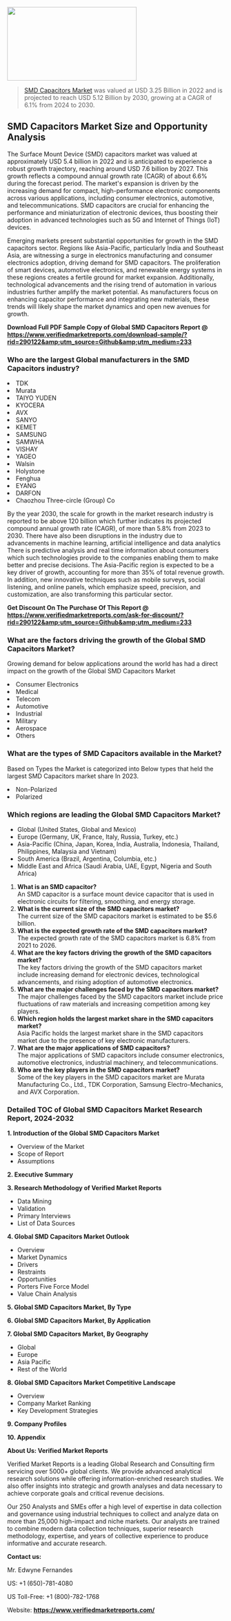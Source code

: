 <img src="https://ffe5etoiles.com/wp-content/uploads/2024/12/MST1-300x171.png" alt="" width="300" height="171" class="alignnone size-medium wp-image-20088" /><blockquote><p><p><a href="https://www.verifiedmarketreports.com/download-sample/?rid=290122&utm_source=Github&utm_medium=233" target="_blank">SMD Capacitors Market</a> was valued at USD 3.25 Billion in 2022 and is projected to reach USD 5.12 Billion by 2030, growing at a CAGR of 6.1% from 2024 to 2030.</p></blockquote><p><h2>SMD Capacitors Market Size and Opportunity Analysis</h2><p>The Surface Mount Device (SMD) capacitors market was valued at approximately USD 5.4 billion in 2022 and is anticipated to experience a robust growth trajectory, reaching around USD 7.6 billion by 2027. This growth reflects a compound annual growth rate (CAGR) of about 6.6% during the forecast period. The market's expansion is driven by the increasing demand for compact, high-performance electronic components across various applications, including consumer electronics, automotive, and telecommunications. SMD capacitors are crucial for enhancing the performance and miniaturization of electronic devices, thus boosting their adoption in advanced technologies such as 5G and Internet of Things (IoT) devices.</p><p>Emerging markets present substantial opportunities for growth in the SMD capacitors sector. Regions like Asia-Pacific, particularly India and Southeast Asia, are witnessing a surge in electronics manufacturing and consumer electronics adoption, driving demand for SMD capacitors. The proliferation of smart devices, automotive electronics, and renewable energy systems in these regions creates a fertile ground for market expansion. Additionally, technological advancements and the rising trend of automation in various industries further amplify the market potential. As manufacturers focus on enhancing capacitor performance and integrating new materials, these trends will likely shape the market dynamics and open new avenues for growth.</p></p><p class=""><strong>Download Full PDF Sample Copy of Global SMD Capacitors Report @ <a href="https://www.verifiedmarketreports.com/download-sample/?rid=290122&amp;utm_source=Github&amp;utm_medium=233" target="_blank">https://www.verifiedmarketreports.com/download-sample/?rid=290122&amp;utm_source=Github&amp;utm_medium=233</a></strong></p><h3 id="" class="">Who are the largest Global manufacturers in the SMD Capacitors industry?</h3><p><li>TDK</li><li> Murata</li><li> TAIYO YUDEN</li><li> KYOCERA</li><li> AVX</li><li> SANYO</li><li> KEMET</li><li> SAMSUNG</li><li> SAMWHA</li><li> VISHAY</li><li> YAGEO</li><li> Walsin</li><li> Holystone</li><li> Fenghua</li><li> EYANG</li><li> DARFON</li><li> Chaozhou Three-circle (Group) Co</li></p><div class=""><div class="" dir="" data-message-author-role="" data-message-id="" data-message-model-slug=""><div class=""><div class=""><div class=""><div class="" dir="" data-message-author-role="" data-message-id="" data-message-model-slug=""><div class=""><div class=""><p>By the year 2030, the scale for growth in the market research industry is reported to be above 120 billion which further indicates its projected compound annual growth rate (CAGR), of more than 5.8% from 2023 to 2030. There have also been disruptions in the industry due to advancements in machine learning, artificial intelligence and data analytics There is predictive analysis and real time information about consumers which such technologies provide to the companies enabling them to make better and precise decisions. The Asia-Pacific region is expected to be a key driver of growth, accounting for more than 35% of total revenue growth. In addition, new innovative techniques such as mobile surveys, social listening, and online panels, which emphasize speed, precision, and customization, are also transforming this particular sector.</p><p><strong>Get Discount On The Purchase Of This Report @&nbsp; <a href="https://www.verifiedmarketreports.com/ask-for-discount/?rid=290122&amp;utm_source=Github&amp;utm_medium=233" target="_blank">https://www.verifiedmarketreports.com/ask-for-discount/?rid=290122&amp;utm_source=Github&amp;utm_medium=233</a></strong></p></div></div></div></div></div></div></div></div><h3 id="" class="">What are the factors driving the growth of the Global SMD Capacitors Market?</h3><p id="" class="">Growing demand for below applications around the world has had a direct impact on the growth of the Global SMD Capacitors Market</p><p id="" class=""><li>Consumer Electronics</li><li> Medical</li><li> Telecom</li><li> Automotive</li><li> Industrial</li><li> Military</li><li> Aerospace</li><li> Others</li></p><h3 id="" class="">What are the types of SMD Capacitors available in the Market?</h3><p id="" class="">Based on Types the Market is categorized into Below types that held the largest SMD Capacitors market share In 2023.</p><p id="" class=""><li>Non-Polarized</li><li> Polarized</li></p><h3 id="" class="">Which regions are leading the Global SMD Capacitors Market?</h3><ul><li>Global (United States, Global and Mexico)</li><li>Europe (Germany, UK, France, Italy, Russia, Turkey, etc.)</li><li>Asia-Pacific (China, Japan, Korea, India, Australia, Indonesia, Thailand, Philippines, Malaysia and Vietnam)</li><li>South America (Brazil, Argentina, Columbia, etc.)</li><li>Middle East and Africa (Saudi Arabia, UAE, Egypt, Nigeria and South Africa)</li></ul><p><ol> <li> <strong>What is an SMD capacitor?</strong><br> An SMD capacitor is a surface mount device capacitor that is used in electronic circuits for filtering, smoothing, and energy storage. </li> <li> <strong>What is the current size of the SMD capacitors market?</strong><br> The current size of the SMD capacitors market is estimated to be $5.6 billion. </li> <li> <strong>What is the expected growth rate of the SMD capacitors market?</strong><br> The expected growth rate of the SMD capacitors market is 6.8% from 2021 to 2026. </li> <li> <strong>What are the key factors driving the growth of the SMD capacitors market?</strong><br> The key factors driving the growth of the SMD capacitors market include increasing demand for electronic devices, technological advancements, and rising adoption of automotive electronics. </li> <li> <strong>What are the major challenges faced by the SMD capacitors market?</strong><br> The major challenges faced by the SMD capacitors market include price fluctuations of raw materials and increasing competition among key players. </li> <li> <strong>Which region holds the largest market share in the SMD capacitors market?</strong><br> Asia Pacific holds the largest market share in the SMD capacitors market due to the presence of key electronic manufacturers. </li> <li> <strong>What are the major applications of SMD capacitors?</strong><br> The major applications of SMD capacitors include consumer electronics, automotive electronics, industrial machinery, and telecommunications. </li> <li> <strong>Who are the key players in the SMD capacitors market?</strong><br> Some of the key players in the SMD capacitors market are Murata Manufacturing Co., Ltd., TDK Corporation, Samsung Electro-Mechanics, and AVX Corporation. </li></ol></p><h3 id="" class="">Detailed TOC of Global SMD Capacitors Market Research Report, 2024-2032</h3><p id="" class=""><strong>1. Introduction of the Global SMD Capacitors Market</strong></p><ul><li>Overview of the Market</li><li>Scope of Report</li><li>Assumptions</li></ul><p id="" class=""><strong>2. Executive Summary</strong></p><p id="" class=""><strong>3. Research Methodology of&nbsp;Verified Market Reports</strong></p><ul><li>Data Mining</li><li>Validation</li><li>Primary Interviews</li><li>List of Data Sources</li></ul><p id="" class=""><strong>4. Global SMD Capacitors Market Outlook</strong></p><ul><li>Overview</li><li>Market Dynamics</li><li>Drivers</li><li>Restraints</li><li>Opportunities</li><li>Porters Five Force Model</li><li>Value Chain Analysis</li></ul><p id="" class=""><strong>5. Global SMD Capacitors Market, By&nbsp;Type</strong></p><p id="" class=""><strong>6. Global SMD Capacitors Market, By Application</strong></p><p id="" class=""><strong>7. Global SMD Capacitors Market, By Geography</strong></p><ul><li>Global</li><li>Europe</li><li>Asia Pacific</li><li>Rest of the World</li></ul><p id="" class=""><strong>8. Global SMD Capacitors Market Competitive Landscape</strong></p><ul><li>Overview</li><li>Company Market Ranking</li><li>Key Development Strategies</li></ul><p id="" class=""><strong>9. Company Profiles</strong></p><p id="" class=""><strong>10. Appendix</strong></p><p id="" class=""><strong>About Us: Verified Market Reports</strong></p><p id="" class="">Verified Market Reports is a leading Global Research and Consulting firm servicing over 5000+ global clients. We provide advanced analytical research solutions while offering information-enriched research studies. We also offer insights into strategic and growth analyses and data necessary to achieve corporate goals and critical revenue decisions.</p><p id="" class="">Our 250 Analysts and SMEs offer a high level of expertise in data collection and governance using industrial techniques to collect and analyze data on more than 25,000 high-impact and niche markets. Our analysts are trained to combine modern data collection techniques, superior research methodology, expertise, and years of collective experience to produce informative and accurate research.</p><p id="" class=""><strong>Contact us:</strong></p><p id="" class="">Mr. Edwyne Fernandes</p><p id="" class="">US: +1 (650)-781-4080</p><p id="" class="">US Toll-Free: +1 (800)-782-1768</p><p id="" class="">Website: <a target="" data-test-app-aware-link=""><strong>https://www.verifiedmarketreports.com/</strong></a></p>
